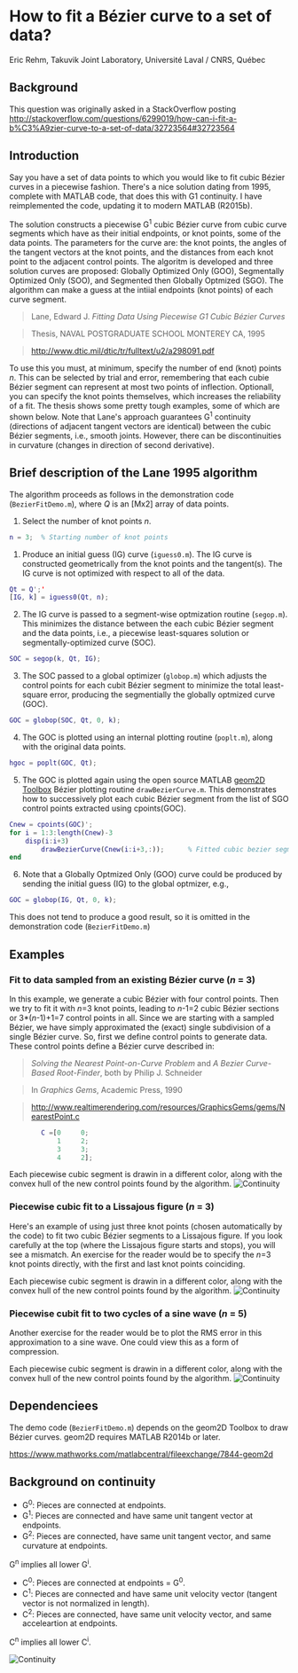 # How to fit a Bézier curve to a set of data?
Eric Rehm, Takuvik Joint Laboratory, Université Laval / CNRS, Québec

## Background
This question was originally asked in a StackOverflow posting
http://stackoverflow.com/questions/6299019/how-can-i-fit-a-b%C3%A9zier-curve-to-a-set-of-data/32723564#32723564

## Introduction
Say you have a set of data points to which you would like to fit cubic Bézier curves in a piecewise fashion.
There's a nice solution dating from 1995, complete with MATLAB code, that does this with G1 continuity. I have reimplemented the code, updating it to modern MATLAB (R2015b).

The solution constructs a piecewise G<sup>1</sup> cubic Bézier curve from cubic curve segments which have as their initial endpoints, or knot points, some of the data points.  The parameters for the curve are:  the knot points, the angles of the tangent vectors at the knot points, and the distances from each knot point to the adjacent control points.  The algoritm is developed and three solution curves are proposed:  Globally Optimized Only (GOO), Segmentally Optimized Only (SOO), and Segmented then Globally Optmized (SGO).  The algorithm can make a guess at the intiial endpoints (knot points) of each curve segment.

>  Lane, Edward J. *Fitting Data Using Piecewise G1 Cubic Bézier Curves*


>  Thesis, NAVAL POSTGRADUATE SCHOOL MONTEREY CA, 1995


> http://www.dtic.mil/dtic/tr/fulltext/u2/a298091.pdf

To use this you must, at minimum, specify the number of end (knot) points *n*.  This can be selected by trial and error, remembering that each cubie Bézier segment can represent at most two points of inflection.  Optionall, you can specify the knot points themselves, which increases the reliability of a fit. The thesis shows some pretty tough examples, some of which are shown below.   Note that Lane's approach guarantees G<sup>1</sup> continuity (directions of adjacent tangent vectors are identical) between the cubic Bézier segments, i.e., smooth joints. However, there can be discontinuities in curvature (changes in direction of second derivative).

## Brief description of the Lane 1995 algorithm
The algorithm proceeds as follows in the demonstration code (`BezierFitDemo.m`), where *Q* is an [Mx2] array of data points.

1. Select the number of knot points *n*.

```matlab
n = 3;  % Starting number of knot points
```	
1. Produce an initial guess (IG) curve (`iguess0.m`). The IG curve is constructed geometrically from the knot points and the tangent(s).  The IG curve is not optimized with respect to all of the data. 

```matlab
Qt = Q';'
[IG, k] = iguess0(Qt, n);
```
2. The IG curve is passed to a segment-wise optmization routine (`segop.m`).  This minimizes the distance between the each cubic Bézier segment and the data points, i.e., a piecewise least-squares solution or segmentally-optimized curve (SOC).

```matlab
SOC = segop(k, Qt, IG);
```
3. The SOC passed to a global optimizer (`globop.m`) which adjusts the control points for each cubit Bézier segment to minimize the total least-square error, producing the segmentially the globally optmized curve (GOC).

```matlab
GOC = globop(SOC, Qt, 0, k);
```
4.  The GOC is plotted using an internal plotting routine (`poplt.m`), along with the original data points.

```matlab
hgoc = poplt(GOC, Qt);
```
5.  The GOC is plotted again using the open source MATLAB [geom2D Toolbox](https://www.mathworks.com/matlabcentral/fileexchange/7844-geom2d) Bézier plotting routine `drawBezierCurve.m`. This demonstrates how to successively plot each cubic Bézier segment from the list of SGO control points extracted using cpoints(GOC).

```matlab
Cnew = cpoints(GOC)';
for i = 1:3:length(Cnew)-3
    disp(i:i+3)
        drawBezierCurve(Cnew(i:i+3,:));      % Fitted cubic bezier segment
end
```
6. Note that a Globally Optmized Only (GOO) curve could be produced by sending the initial guess (IG) to the global optmizer, e.g.,

```matlab
GOC = globop(IG, Qt, 0, k);
```
 This does not tend to produce a good result, so it is omitted in the demonstration code (`BezierFitDemo.m`)





## Examples
### Fit to data sampled from an existing Bézier curve (*n* = 3)
In this example, we generate a cubic Bézier with four control points. Then we try to fit it with *n*=3 knot points, leading to *n*-1=2 cubic Bézier
sections or 3*(*n*-1)+1=7 control points in all.  Since we are starting with a sampled Bézier, we have simply approximated the (exact) single subdivision of a single Bézier curve.  So, first we define control points to generate data.  These control points define a Bézier curve described in:
> *Solving the Nearest Point-on-Curve Problem* and
> *A Bezier Curve-Based Root-Finder*,
> both by Philip J. Schneider


> In  *Graphics Gems*, Academic Press, 1990


> http://www.realtimerendering.com/resources/GraphicsGems/gems/NearestPoint.c

```matlab
        C =[0     0;
            1     2;
            3     3;
            4     2];
```	    

Each piecewise cubic segment is drawin in a different color, along with the convex hull of the new control points found by the algorithm.
![Continuity](https://gitlab.com/erehm/PiecewiseG1BezierFit/raw/master/images/Example1.png "Credit: Eric Rehm, Université Laval")

### Piecewise cubic fit to a Lissajous figure (*n* = 3)
Here's an example of using just three knot points (chosen automatically by the code) to fit two cubic Bézier segments to a Lissajous figure.  If you look carefully at the top (where the Lissajous figure starts and stops), you will see a mismatch.  An exercise for the reader would be to specify the *n*=3 knot points directly, with the first and last knot points coinciding. 

Each piecewise cubic segment is drawin in a different color, along with the convex hull of the new control points found by the algorithm.
![Continuity](https://gitlab.com/erehm/PiecewiseG1BezierFit/raw/master/images/Example2.png "Credit: Eric Rehm, Université Laval")

### Piecewise cubit fit to two cycles of a sine wave (*n* = 5)
Another exercise for the reader would be to plot the RMS error in this approximation to a sine wave.  One could view this as a form of compression.

Each piecewise cubic segment is drawin in a different color, along with the convex hull of the new control points found by the algorithm. ![Continuity](https://gitlab.com/erehm/PiecewiseG1BezierFit/raw/master/images/Example3.png "Credit: Eric Rehm, Université Laval")

## Dependenciees
The demo code (`BezierFitDemo.m`) depends on the geom2D Toolbox to draw Bézier curves. geom2D requires MATLAB R2014b or later. 


https://www.mathworks.com/matlabcentral/fileexchange/7844-geom2d

## Background on continuity

* G<sup>0</sup>: Pieces are connected at endpoints.
* G<sup>1</sup>: Pieces are connected and have same unit tangent vector at endpoints.
* G<sup>2</sup>: Pieces are connected, have same unit tangent vector, and same curvature at endpoints.


G<sup>n</sup> implies all lower G<sup>i</sup>.


* C<sup>0</sup>: Pieces are connected at endpoints = G<sup>0</sup>.
* C<sup>1</sup>: Pieces are connected and have same unit velocity vector (tangent vector is not normalized in length).
* C<sup>2</sup>: Pieces are connected, have same unit velocity vector, and same acceleartion at endpoints.


C<sup>n</sup> implies all lower C<sup>i</sup>.


![Continuity](https://gitlab.com/erehm/PiecewiseG1BezierFit/raw/master/images/Continuity.jpg "Credit: Carlo Séquin, EECS, UC Berkeley")


